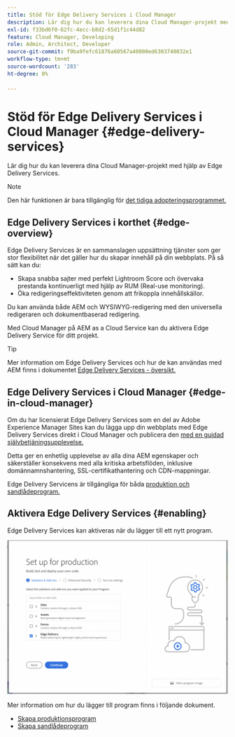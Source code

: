```yaml
---
title: Stöd för Edge Delivery Services i Cloud Manager
description: Lär dig hur du kan leverera dina Cloud Manager-projekt med hjälp av Edge Delivery Services.
exl-id: f33bd6f0-62fc-4ecc-b8d2-65d1f1c44d82
feature: Cloud Manager, Developing
role: Admin, Architect, Developer
source-git-commit: f9ba9fefc61876a60567a40000ed6303740032e1
workflow-type: tm+mt
source-wordcount: '283'
ht-degree: 0%

---
```


# Stöd för Edge Delivery Services i Cloud Manager {#edge-delivery-services}

Lär dig hur du kan leverera dina Cloud Manager-projekt med hjälp av Edge Delivery Services.

>[!NOTE]
>
>Den här funktionen är bara tillgänglig för [det tidiga adopteringsprogrammet.](/help/implementing/cloud-manager/release-notes/current.md#early-adoption)

## Edge Delivery Services i korthet {#edge-overview}

Edge Delivery Services är en sammanslagen uppsättning tjänster som ger stor flexibilitet när det gäller hur du skapar innehåll på din webbplats. På så sätt kan du:

* Skapa snabba sajter med perfekt Lightroom Score och övervaka prestanda kontinuerligt med hjälp av RUM (Real-use monitoring).
* Öka redigeringseffektiviteten genom att frikoppla innehållskällor.

Du kan använda både AEM och WYSIWYG-redigering med den universella redigeraren och dokumentbaserad redigering.

Med Cloud Manager på AEM as a Cloud Service kan du aktivera Edge Delivery Service för ditt projekt.

>[!TIP]
>
>Mer information om Edge Delivery Services och hur de kan användas med AEM finns i dokumentet [Edge Delivery Services - översikt.](/help/edge/overview.md)

## Edge Delivery Services i Cloud Manager {#edge-in-cloud-manager}

Om du har licensierat Edge Delivery Services som en del av Adobe Experience Manager Sites kan du lägga upp din webbplats med Edge Delivery Services direkt i Cloud Manager och publicera den [med en guidad självbetjäningsupplevelse.](/help/implementing/cloud-manager/managing-code/private-repositories.md)

Detta ger en enhetlig upplevelse av alla dina AEM egenskaper och säkerställer konsekvens med alla kritiska arbetsflöden, inklusive domännamnshantering, SSL-certifikathantering och CDN-mappningar.

Edge Delivery Servicens är tillgängliga för båda [produktion och sandlådeprogram.](/help/implementing/cloud-manager/getting-access-to-aem-in-cloud/program-types.md)

## Aktivera Edge Delivery Services {#enabling}

Edge Delivery Services kan aktiveras när du lägger till ett nytt program.

![Lägg till produktionsprogram med Edge Delivery Services](assets/add-production-program-with-edge.png)

Mer information om hur du lägger till program finns i följande dokument.

* [Skapa produktionsprogram](/help/implementing/cloud-manager/getting-access-to-aem-in-cloud/creating-production-programs.md)
* [Skapa sandlådeprogram](/help/implementing/cloud-manager/getting-access-to-aem-in-cloud/creating-sandbox-programs.md)
